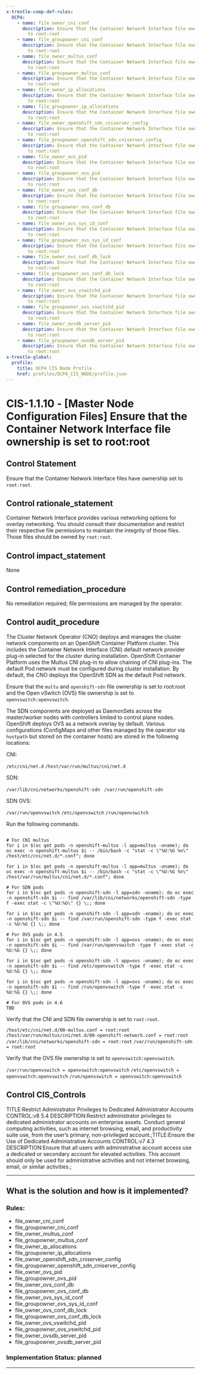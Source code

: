 ```yaml
---
x-trestle-comp-def-rules:
  OCP4:
    - name: file_owner_cni_conf
      description: Ensure that the Container Network Interface file ownership is set
        to root:root
    - name: file_groupowner_cni_conf
      description: Ensure that the Container Network Interface file ownership is set
        to root:root
    - name: file_owner_multus_conf
      description: Ensure that the Container Network Interface file ownership is set
        to root:root
    - name: file_groupowner_multus_conf
      description: Ensure that the Container Network Interface file ownership is set
        to root:root
    - name: file_owner_ip_allocations
      description: Ensure that the Container Network Interface file ownership is set
        to root:root
    - name: file_groupowner_ip_allocations
      description: Ensure that the Container Network Interface file ownership is set
        to root:root
    - name: file_owner_openshift_sdn_cniserver_config
      description: Ensure that the Container Network Interface file ownership is set
        to root:root
    - name: file_groupowner_openshift_sdn_cniserver_config
      description: Ensure that the Container Network Interface file ownership is set
        to root:root
    - name: file_owner_ovs_pid
      description: Ensure that the Container Network Interface file ownership is set
        to root:root
    - name: file_groupowner_ovs_pid
      description: Ensure that the Container Network Interface file ownership is set
        to root:root
    - name: file_owner_ovs_conf_db
      description: Ensure that the Container Network Interface file ownership is set
        to root:root
    - name: file_groupowner_ovs_conf_db
      description: Ensure that the Container Network Interface file ownership is set
        to root:root
    - name: file_owner_ovs_sys_id_conf
      description: Ensure that the Container Network Interface file ownership is set
        to root:root
    - name: file_groupowner_ovs_sys_id_conf
      description: Ensure that the Container Network Interface file ownership is set
        to root:root
    - name: file_owner_ovs_conf_db_lock
      description: Ensure that the Container Network Interface file ownership is set
        to root:root
    - name: file_groupowner_ovs_conf_db_lock
      description: Ensure that the Container Network Interface file ownership is set
        to root:root
    - name: file_owner_ovs_vswitchd_pid
      description: Ensure that the Container Network Interface file ownership is set
        to root:root
    - name: file_groupowner_ovs_vswitchd_pid
      description: Ensure that the Container Network Interface file ownership is set
        to root:root
    - name: file_owner_ovsdb_server_pid
      description: Ensure that the Container Network Interface file ownership is set
        to root:root
    - name: file_groupowner_ovsdb_server_pid
      description: Ensure that the Container Network Interface file ownership is set
        to root:root
x-trestle-global:
  profile:
    title: OCP4 CIS Node Profile
    href: profiles/OCP4_CIS_NODE/profile.json
---
```


# CIS-1.1.10 - \[Master Node Configuration Files\] Ensure that the Container Network Interface file ownership is set to root:root

## Control Statement

Ensure that the Container Network Interface files have ownership set to `root:root`.

## Control rationale_statement

Container Network Interface provides various networking options for overlay networking. You should consult their documentation and restrict their respective file permissions to maintain the integrity of those files. Those files should be owned by `root:root`.

## Control impact_statement

None

## Control remediation_procedure

No remediation required; file permissions are managed by the operator.

## Control audit_procedure

The Cluster Network Operator (CNO) deploys and manages the cluster network components on an OpenShift Container Platform cluster. This includes the Container Network Interface (CNI) default network provider plug-in selected for the cluster during installation. OpenShift Container Platform uses the Multus CNI plug-in to allow chaining of CNI plug-ins. The default Pod network must be configured during cluster installation. By default, the CNO deploys the OpenShift SDN as the default Pod network. 

Ensure that the `multu` and `openshift-sdn` file ownership is set to root:root and the Open vSwitch (OVS) file ownership is set to `openvswitch:openvswitch`. 

The SDN components are deployed as DaemonSets across the master/worker nodes with controllers limited to control plane nodes. OpenShift deploys OVS as a network overlay by default. Various configurations (ConfigMaps and other files managed by the operator via `hostpath` but stored on the container hosts) are stored in the following locations:

CNI:

`/etc/cni/net.d`
`/host/var/run/multus/cni/net.d`

SDN:

`/var/lib/cni/networks/openshift-sdn `
`/var/run/openshift-sdn`

SDN OVS:

`/var/run/openvswitch`
`/etc/openvswitch`
`/run/openvswitch`

Run the following commands.

```

# For CNI multus
for i in $(oc get pods -n openshift-multus -l app=multus -oname); do oc exec -n openshift-multus $i -- /bin/bash -c "stat -c \"%U:%G %n\" /host/etc/cni/net.d/*.conf"; done

for i in $(oc get pods -n openshift-multus -l app=multus -oname); do oc exec -n openshift-multus $i -- /bin/bash -c "stat -c \"%U:%G %n\" /host/var/run/multus/cni/net.d/*.conf"; done

# For SDN pods
for i in $(oc get pods -n openshift-sdn -l app=sdn -oname); do oc exec -n openshift-sdn $i -- find /var/lib/cni/networks/openshift-sdn -type f -exec stat -c \"%U:%G\" {} \;; done

for i in $(oc get pods -n openshift-sdn -l app=sdn -oname); do oc exec -n openshift-sdn $i -- find /var/run/openshift-sdn -type f -exec stat -c %U:%G {} \;; done

# For OVS pods in 4.5
for i in $(oc get pods -n openshift-sdn -l app=ovs -oname); do oc exec -n openshift-sdn $i -- find /var/run/openvswitch -type f -exec stat -c %U:%G {} \;; done 

for i in $(oc get pods -n openshift-sdn -l app=ovs -oname); do oc exec -n openshift-sdn $i -- find /etc/openvswitch -type f -exec stat -c %U:%G {} \;; done 

for i in $(oc get pods -n openshift-sdn -l app=ovs -oname); do oc exec -n openshift-sdn $i -- find /run/openvswitch -type f -exec stat -c %U:%G {} \;; done 

# For OVS pods in 4.6
TBD
```

Verify that the CNI and SDN file ownership is set to `root:root`.

`/host/etc/cni/net.d/00-multus.conf = root:root`
`/host/var/run/multus/cni/net.d/80-openshift-network.conf = root:root`
`/var/lib/cni/networks/openshift-sdn = root:root`
`/var/run/openshift-sdn = root:root`

Verify that the OVS file ownership is set to `openvswitch:openvswitch`.

`/var/run/openvswitch = openvswitch:openvswitch`
`/etc/openvswitch = openvswitch:openvswitch`
`/run/openvswitch = openvswitch:openvswitch`

## Control CIS_Controls

TITLE:Restrict Administrator Privileges to Dedicated Administrator Accounts CONTROL:v8 5.4 DESCRIPTION:Restrict administrator privileges to dedicated administrator accounts on enterprise assets. Conduct general computing activities, such as internet browsing, email, and productivity suite use, from the user’s primary, non-privileged account.;TITLE:Ensure the Use of Dedicated Administrative Accounts CONTROL:v7 4.3 DESCRIPTION:Ensure that all users with administrative account access use a dedicated or secondary account for elevated activities. This account should only be used for administrative activities and not internet browsing, email, or similar activities.;

______________________________________________________________________

## What is the solution and how is it implemented?

<!-- For implementation status enter one of: implemented, partial, planned, alternative, not-applicable -->

<!-- Note that the list of rules under ### Rules: is read-only and changes will not be captured after assembly to JSON -->

<!-- Add control implementation description here for control: CIS-1.1.10 -->

### Rules:

  - file_owner_cni_conf
  - file_groupowner_cni_conf
  - file_owner_multus_conf
  - file_groupowner_multus_conf
  - file_owner_ip_allocations
  - file_groupowner_ip_allocations
  - file_owner_openshift_sdn_cniserver_config
  - file_groupowner_openshift_sdn_cniserver_config
  - file_owner_ovs_pid
  - file_groupowner_ovs_pid
  - file_owner_ovs_conf_db
  - file_groupowner_ovs_conf_db
  - file_owner_ovs_sys_id_conf
  - file_groupowner_ovs_sys_id_conf
  - file_owner_ovs_conf_db_lock
  - file_groupowner_ovs_conf_db_lock
  - file_owner_ovs_vswitchd_pid
  - file_groupowner_ovs_vswitchd_pid
  - file_owner_ovsdb_server_pid
  - file_groupowner_ovsdb_server_pid

### Implementation Status: planned

______________________________________________________________________
